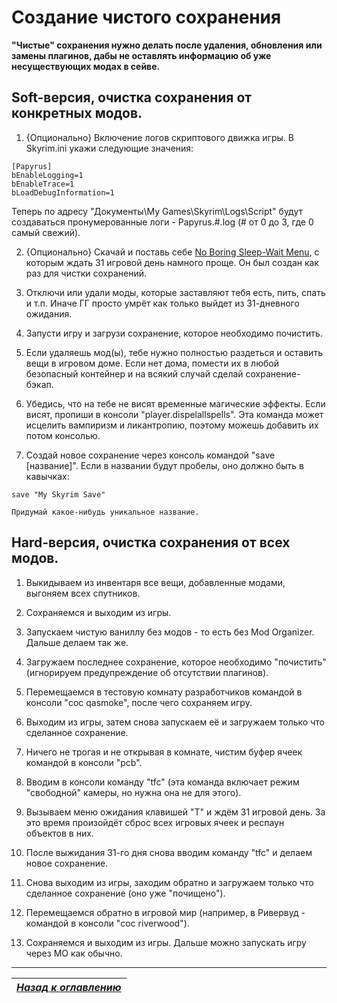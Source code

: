 # Создание чистого сохранения

**"Чистые" сохранения нужно делать после удаления, обновления или замены плагинов, дабы не оставлять информацию об уже несуществующих модах в сейве.**

## Soft-версия, очистка сохранения от конкретных модов.

1) {Опционально} Включение логов скриптового движка игры. В Skyrim.ini укажи следующие значения:
```
[Papyrus]
bEnableLogging=1
bEnableTrace=1
bLoadDebugInformation=1
```

Теперь по адресу "Документы\My Games\Skyrim\Logs\Script" будут создаваться пронумерованные логи - Papyrus.#.log (# от 0 до 3, где 0 самый свежий).

2) {Опционально} Скачай и поставь себе [No Boring Sleep-Wait Menu](http://www.nexusmods.com/skyrim/mods/12625/), с которым ждать 31 игровой день намного проще. Он был создан как раз для чистки сохранений.

3) Отключи или удали моды, которые заставляют тебя есть, пить, спать и т.п. Иначе ГГ просто умрёт как только выйдет из 31-дневного ожидания.

4) Запусти игру и загрузи сохранение, которое необходимо почистить.

5) Если удаляешь мод(ы), тебе нужно полностью раздеться и оставить вещи в игровом доме. Если нет дома, помести их в любой безопасный контейнер и на всякий случай сделай сохранение-бэкап.

6) Убедись, что на тебе не висят временные магические эффекты. Если висят, пропиши в консоли "player.dispelallspells". Эта команда может исцелить вампиризм и ликантропию, поэтому можешь добавить их потом консолью.

7) Создай новое сохранение через консоль командой "save [название]". Если в названии будут пробелы, оно должно быть в кавычках:
```
save "My Skyrim Save"
```
    Придумай какое-нибудь уникальное название.

## Hard-версия, очистка сохранения от всех модов.

1) Выкидываем из инвентаря все вещи, добавленные модами, выгоняем всех спутников.

2) Сохраняемся и выходим из игры.

3) Запускаем чистую ваниллу без модов - то есть без Mod Organizer. Дальше делаем так же.

4) Загружаем последнее сохранение, которое необходимо "почистить" (игнорируем предупреждение об отсутствии плагинов).

5) Перемещаемся в тестовую комнату разработчиков командой в консоли "coc qasmoke", после чего сохраняем игру.

6) Выходим из игры, затем снова запускаем её и загружаем только что сделанное сохранение.

7) Ничего не трогая и не открывая в комнате, чистим буфер ячеек командой в консоли "pcb".

8) Вводим в консоли команду "tfc" (эта команда включает режим "свободной" камеры, но нужна она не для этого).

9) Вызываем меню ожидания клавишей "T" и ждём 31 игровой день. За это время произойдёт сброс всех игровых ячеек и респаун объектов в них.

10) После выжидания 31-го дня снова вводим команду "tfc" и делаем новое сохранение.

11) Снова выходим из игры, заходим обратно и загружаем только что сделанное сохранение (оно уже "почищено").

12) Перемещаемся обратно в игровой мир (например, в Ривервуд - командой в консоли "coc riverwood").

13) Сохраняемся и выходим из игры. Дальше можно запускать игру через МО как обычно.

------

|[*Назад к оглавлению*](../01_Оглавление.md)|
|:---:|
